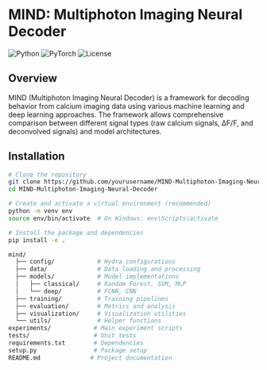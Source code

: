 # MIND: Multiphoton Imaging Neural Decoder

![Python](https://img.shields.io/badge/Python-3.7+-blue.svg)
![PyTorch](https://img.shields.io/badge/PyTorch-1.8+-orange.svg)
![License](https://img.shields.io/badge/License-MIT-green.svg)

## Overview

MIND (Multiphoton Imaging Neural Decoder) is a framework for decoding behavior from calcium imaging data using various machine learning and deep learning approaches. The framework allows comprehensive comparison between different signal types (raw calcium signals, ΔF/F, and deconvolved signals) and model architectures.

## Installation

```bash
# Clone the repository
git clone https://github.com/yourusername/MIND-Multiphoton-Imaging-Neural-Decoder.git
cd MIND-Multiphoton-Imaging-Neural-Decoder

# Create and activate a virtual environment (recommended)
python -m venv env
source env/bin/activate  # On Windows: env\Scripts\activate

# Install the package and dependencies
pip install -e .
```

```bash
mind/
  ├── config/            # Hydra configurations
  ├── data/              # Data loading and processing
  ├── models/            # Model implementations
  │   ├── classical/     # Random Forest, SVM, MLP
  │   └── deep/          # FCNN, CNN
  ├── training/          # Training pipelines
  ├── evaluation/        # Metrics and analysis
  ├── visualization/     # Visualization utilities
  └── utils/             # Helper functions
experiments/            # Main experiment scripts
tests/                  # Unit tests
requirements.txt        # Dependencies
setup.py                # Package setup
README.md              # Project documentation
```

